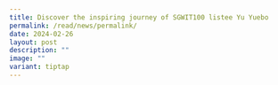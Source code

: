 ```yaml
---
title: Discover the inspiring journey of SGWIT100 listee Yu Yuebo
permalink: /read/news/permalink/
date: 2024-02-26
layout: post
description: ""
image: ""
variant: tiptap
---
```

